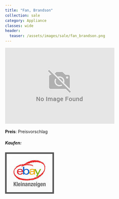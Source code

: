 ```yaml
---
title: "Fan, Brandson"
collection: sale
category: Appliance
classes: wide
header: 
  teaser: /assets/images/sale/fan_brandson.png
---
```




<a href="">
  <img src="/assets/images/sale/fan_brandson.png" alt="Fan, Brandson">
</a>

**Preis**: Preisvorschlag


##### Kaufen:
<a href="">
  <img src="/assets/images/ebay.png" alt="Ebay Kleinanzeigen" style="border: 5px solid #555">
</a>

